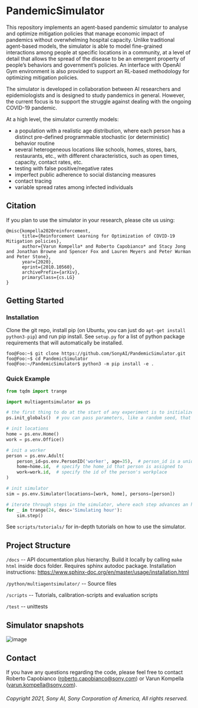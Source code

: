 # PandemicSimulator

This repository implements an agent-based pandemic simulator to analyse and optimize 
mitigation policies that manage economic impact of pandemics without overwhelming hospital capacity. 
Unlike traditional agent-based models, the simulator is able to model fine-grained interactions 
among people at specific locations in a community, at a level of detail that allows the spread of the 
disease to be an emergent property of people’s behaviors and government’s  policies. An interface with 
OpenAI Gym environment is also provided to support an RL-based methodology for optimizing mitigation policies.

The simulator is developed in collaboration between AI researchers and 
epidemiologists and is designed to study pandemics in general. However, 
the current focus is to support the struggle against dealing with the ongoing 
COVID-19 pandemic. 

At a high level, the simulator currently models: 
  - a population with a realistic age distribution, where each person has a 
    distinct pre-defined programmable stochastic (or deterministic) behavior routine 
  - several heterogeneous locations like schools, homes, stores, bars, restaurants, etc., with 
    different characteristics, such as open times, capacity, contact rates, etc. 
  - testing with false positive/negative rates 
  - imperfect public adherence to social distancing measures
  - contact tracing 
  - variable spread rates among infected individuals
    
## Citation
If you plan to use the simulator in your research, please cite us using: 
```
@misc{kompella2020reinforcement,
      title={Reinforcement Learning for Optimization of COVID-19 Mitigation policies}, 
      author={Varun Kompella* and Roberto Capobianco* and Stacy Jong and Jonathan Browne and Spencer Fox and Lauren Meyers and Peter Wurman and Peter Stone},
      year={2020},
      eprint={2010.10560},
      archivePrefix={arXiv},
      primaryClass={cs.LG}
}
```

## Getting Started

### Installation

Clone the git repo, install pip (on Ubuntu, you can just do `apt-get install python3-pip`) and run pip install. 
See `setup.py` for a list of python package requirements that will automatically be installed.
```shell
foo@Foo:~$ git clone https://github.com/SonyAI/PandemicSimulator.git
foo@Foo:~$ cd PandemicSimulator 
foo@Foo:~/PandemicSimulator$ python3 -m pip install -e . 
```

### Quick Example

```python
from tqdm import trange

import multiagentsimulator as ps

# the first thing to do at the start of any experiment is to initialize a few global parameters
ps.init_globals()  # you can pass parameters, like a random seed, that are shared across the entire repo.

# init locations
home = ps.env.Home()
work = ps.env.Office()

# init a worker
person = ps.env.Adult(
    person_id=ps.env.PersonID('worker', age=35),  # person_id is a unique id for this person
    home=home.id,  # specify the home_id that person is assigned to
    work=work.id,  # specify the id of the person's workplace
)

# init simulator
sim = ps.env.Simulator(locations=[work, home], persons=[person])

# iterate through steps in the simulator, where each step advances an hour
for _ in trange(24, desc='Simulating hour'):
    sim.step()
```

See `scripts/tutorials/` for in-depth tutorials on how to use the simulator.


## Project Structure

`/docs` -- API documentation plus hierarchy. Build it locally by calling `make html` inside docs folder. Requires 
sphinx autodoc package. Installation instructions: https://www.sphinx-doc.org/en/master/usage/installation.html

`/python/multiagentsimulator/` -- Source files

`/scripts` -- Tutorials, calibration-scripts and evaluation scripts

`/test` -- unittests

## Simulator snapshots

![image](https://user-images.githubusercontent.com/6727235/115275002-3f173900-a10f-11eb-9421-b43c17d3ee6c.png)


## Contact
 
 If you have any questions regarding the code, please feel free to contact
 Roberto Capobianco (roberto.capobianco@sony.com) or Varun Kompella (varun.kompella@sony.com).
 
 
###### Copyright 2021, Sony AI, Sony Corporation of America, All rights reserved.
 



